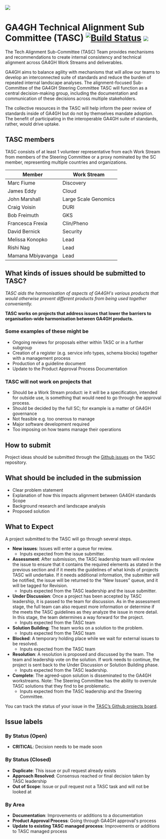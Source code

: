 ![](https://www.ga4gh.org/wp-content/themes/ga4gh-theme/gfx/GA-logo-horizontal-tag-RGB.svg)

# GA4GH Technical Alignment Sub Committee (TASC) [![Build Status](https://travis-ci.org/ga4gh-discovery/ga4gh-service-registry.svg?branch=develop)](https://travis-ci.org/ga4gh-discovery/ga4gh-service-registry) [![](https://img.shields.io/badge/license-Apache%202-blue.svg)](https://raw.githubusercontent.com/ga4gh-discovery/ga4gh-service-registry/develop/LICENSE)

The Tech Alignment Sub-Committee (TASC) Team provides mechanisms and recommendations to create internal consistency and technical alignment across GA4GH Work Streams and deliverables.

GA4GH aims to balance agility with mechanisms that will allow our teams to develop an interconnected suite of standards and reduce the burden of repeated internal landscape analyses. The alignment-focused Sub-Committee of the GA4GH Steering Committee TASC will function as a central decision-making group, including the documentation and communication of these decisions across multiple stakeholders.

The collective resources in the TASC will help inform the peer review of standards inside of GA4GH but do not by themselves mandate adoption. The benefit of participating in the interoperable GA4GH suite of standards, rather, would drive uptake.

## TASC members
TASC consists of at least 1 volunteer representative from each Work Stream from members of the Steering Committee or a proxy nominated by the SC member, representing multiple countries and organizations.

| Member           | Work Stream          |
|------------------|----------------------|
| Marc Fiume       | Discovery            |
| James Eddy       | Cloud                |
| John Marshall    | Large Scale Genomics |
| Craig Voisin     | DURI                 |
| Bob Freimuth     | GKS                  |
| Francesca Frexia | Clin/Pheno           |
| David Bernick    | Security             |
| Melissa Konopko  | Lead                 |
| Rishi Nag        | Lead                 |
| Mamana Mbiyavanga| Lead                 |


## What kinds of issues should be submitted to TASC?
*TASC aids the harmonisation of aspects of GA4GH's various products that would otherwise prevent different products from being used together conveniently.*

**TASC works on projects that address issues that lower the barriers to organisation-wide harmonisation between GA4GH products.**

### Some examples of these might be
- Ongoing reviews for proposals either within TASC or in a further subgroup
- Creation of a register (e.g. service info types, schema blocks) together with a management process
- Production of a guideline document
- Update to the Product Approval Process Documentation

### TASC will not work on projects that
- Should be a Work Stream product: ie it will be a specification, intended for outside use, is something that would need to go through the approval process.
- Should be decided by the full SC; for example is a matter of GA4GH governance
- Not feasible e.g. too onerous to manage
- Major software development required
- Too imposing on how teams manage their operations

## How to submit
Project ideas should be submitted through the [Github issues](https://github.com/ga4gh/TASC/issues) on the TASC repository.

## What should be included in the submission
- Clear problem statement
- Explanation of how this impacts alignment between GA4GH standards
Scope
- Background research and landscape analysis
- Proposed solution

## What to Expect

A project submitted to the TASC will go through several steps.
- **New issues**: Issues will enter a queue for review. 
    - Inputs expected from the issue submitter.
- **Assessment**: After submission, the TASC leadership team will review the issue to ensure that it contains the required elements as stated in the previous section and if it meets the guidelines of what kinds of projects TASC will undertake.  If it needs additional information, the submitter will be notified, the issue will be returned to the “New Issues” queue, and it will be tagged for Revision. 
    - Inputs expected from the TASC leadership and the issue submitter.
- **Under Discussion**: Once a project has been accepted by TASC leadership, it is passed to the team for discussion.  As in the assessment stage, the full team can also request more information or determine if the meets the TASC guidelines as they analyze the issue in more detail.  In this stage, the team determines a way forward for the project. 
    - Inputs expected from the TASC team
- **Solution Building**:  The team works on a solution to the problem. 
    - Inputs expected from the TASC team
- **Blocked**: A temporary holding place while we wait for external issues to be resolved.
    - Inputs expected from the TASC team
- **Resolution**: A resolution is proposed and discussed by the team.  The team and leadership vote on the solution.  If work needs to continue, the project is sent back to the Under Discussion or Solution Building phase. 
    - Inputs expected from the TASC leadership.
- **Complete**: The agreed-upon solution is disseminated to the GA4GH workstreams.  Note: The Steering Committee has the ability to overrule TASC solutions that they find to be problematic. 
    - Inputs expected from the TASC leadership and the Steering Committee.

You can track the status of your issue in the [TASC’s Github projects board](https://github.com/orgs/ga4gh/projects/7).


## Issue labels
### By Status (Open)
- **CRITICAL**: Decision needs to be made soon

### By Status (Closed)
- **Duplicate**: This issue or pull request already exists
- **Approach Resolved**: Consensus reached or final decision taken by TASC leadership
- **Out of Scope**: Issue or pull request not a TASC task and will not be looked at

### By Area
- **Documentation**: Improvements or additions to a documentation
- **Product Approval Process**: Going through GA4GH approval's process
- **Update to existing TASC managed process**: Improvements or additions to TASC managed process

